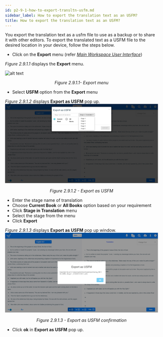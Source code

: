 ```yaml
---
id: p2-9-1-how-to-export-transltn-usfm.md
sidebar_label: How to export the translation text as an USFM?
title: How to export the translation text as an USFM?
---
```


You export the translation text as a usfm file to use as a backup or to share it with other editors. To export the translated text as a USFM file to the desired location in your device, follow the steps below.

-   Click on the **Export** menu (refer [*Main Workspace User Interface*](../../Part-1/Getting-Started/Autographa-Live-User-Interface-Overview/p1-2-2-main-wrkspace-ui.md))

_Figure 2.9.1.1_ displays the **Export** menu.

![alt text](../../../../static/AutographaLiveImages/Export-translation-text/export-menu-fig-2.9.1.1.jpg 'Export menu')
<div align="center"style="font-style: italic;">Figure 2.9.1.1- Export menu</div>

-   Select **USFM** option from the **Export** menu

_Figure 2.9.1.2_ displays **Export as USFM** pop up.
![alt text](../../../../static/AutographaLiveImages/Export-translation-text/export-usfm-fig-2.9.1.2.jpg 'Export as USFM')
<div align="center"style="font-style: italic;">Figure 2.9.1.2 - Export as USFM</div>

-   Enter the stage name of translation
-   Choose **Current Book** or **All Books** option based on your requirement
-   Click **Stage in Translation** menu
-   Select the stage from the menu
-   Click **Export**

_Figure 2.9.1.3_ displays **Export as USFM** pop up window.
![alt text](../../../../static/AutographaLiveImages/Export-translation-text/export-usfm-confirmation-fig-2.9.1.3.jpg 'Export as USFM')
<div align="center"style="font-style: italic;">Figure 2.9.1.3 - Export as USFM confirmation</div>

-   Click **ok** in **Export as USFM** pop up.
